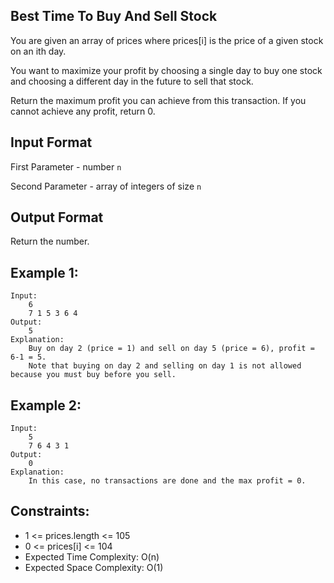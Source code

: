 ## Best Time To Buy And Sell Stock

You are given an array of prices where prices[i] is the price of a given stock on an ith day.

You want to maximize your profit by choosing a single day to buy one stock and choosing a different day in the future to sell that stock.

Return the maximum profit you can achieve from this transaction. If you cannot achieve any profit, return 0.

## Input Format

First Parameter - number `n`

Second Parameter - array of integers of size `n`

## Output Format

Return the number.

## Example 1:
```
Input:
    6
    7 1 5 3 6 4
Output:
    5
Explanation:
    Buy on day 2 (price = 1) and sell on day 5 (price = 6), profit = 6-1 = 5.
    Note that buying on day 2 and selling on day 1 is not allowed because you must buy before you sell.

```
## Example 2:
```
Input:
    5
    7 6 4 3 1
Output:
    0
Explanation:
    In this case, no transactions are done and the max profit = 0.
 ```
## Constraints:

+ 1 <= prices.length <= 105
+ 0 <= prices[i] <= 104
+ Expected Time Complexity: O(n)
+ Expected Space Complexity: O(1)
